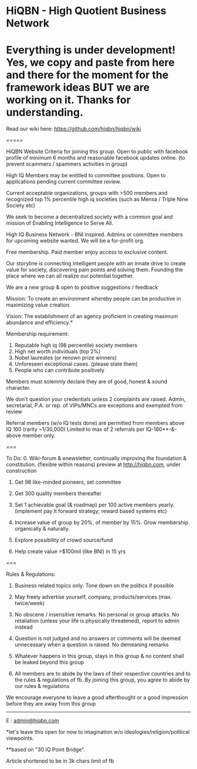 # HiQBN - High Quotient Business Network


# Everything is under development! Yes, we copy and paste from here and there for the moment for the framework ideas BUT we are working on it. Thanks for understanding. 


Read our wiki here:
https://github.com/hiqbn/hiqbn/wiki

=====

HiQBN Website
Criteria for joining this group. Open to public with facebook profile of minimum 6 months and reasonable facebook updates online. (to prevent scammers / spammers activities in group)

High IQ Members may be entitled to committee positions. Open to applications pending current committee review.

Current acceptable organizations, groups with >500 members and recognized top 1% percentile high iq societies (such as Mensa / Triple Nine Society etc)

We seek to become a decentralized society with a common goal and mission of Enabling Intelligence to Serve All.



High IQ Business Network - BNI inspired. Admins or committee members for upcoming website wanted. We will be a for-profit org.

Free membership. Paid member enjoy access to exclusive content.

Our storyline is connecting intelligent people with an innate drive to create value for society, discovering pain points and solving them. Founding the place where we can all realize our potential together.

We are a new group & open to positive suggestions / feedback

Mission:
To create an environment whereby people can be productive in maximizing value creation.

Vision:
The establishment of an agency proficient in creating maximum abundance and efficiency.*

Membership requirement:
1. Reputable high iq (98 percentile) society members
2. High net worth individuals (top 2%)
3. Nobel laureates (or renown prize winners)
4. Unforeseen exceptional cases. (please state them)
5. People who can contribute positively

Members must solemnly declare they are of good, honest & sound character.

We don't question your credentials unless 2 complaints are raised. Admin, secretarial, P.A. or rep. of VIPs/MNCs are exceptions and exempted from review

Referral members (w/o IQ tests done) are permitted from members above IQ 160 (rarity ~1/30,000)
Limited to max of 2 referrals per IQ-160**-&-above member only.

===

To Do:
0. Wiki-forum & enewsletter, continually improving the foundation & constitution. (flexible within reasons)
preview at http://hiqbn.com, under construction

1. Get 98 like-minded pioneers, set committee

2. Get 300 quality members thereafter

3. Set 1 achievable goal (& roadmap) per 100 active members yearly. (implement pay it forward strategy; reward based systems etc)

4. Increase value of group by 20%, of member by 15%. Grow membership organically & naturally.

5. Explore possibility of crowd source/fund

6. Help create value >$100mil (like BNI) in 15 yrs

===

Rules & Regulations:
1. Business related topics only. Tone down on the politics if possible

2. May freely advertise yourself, company, products/services (max. twice/week)

3. No obscene / insensitive remarks. No personal or group attacks. No retaliation (unless your life is physically threatened), report to admin instead

4. Question is not judged and no answers or comments will be deemed unnecessary when a question is raised. No demeaning remarks

5. Whatever happens in this group, stays in this group & no content shall be leaked beyond this group

6. All members are to abide by the laws of their respective countries and to the rules & regulations of fb. By joining this group, you agree to abide by our rules & regulations

We encourage everyone to leave a good afterthought or a good impression before they are away from this group

---

E : admin@hiqbn.com

*let's leave this open for now to imagination w/o ideologies/religion/political viewpoints.

**based on "30 IQ Point Bridge".

Article shortened to be in 3k chars limit of fb
